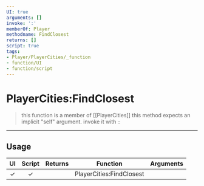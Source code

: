 ```yaml
---
UI: true
arguments: []
invoke: ':'
memberOf: Player
methodname: FindClosest
returns: []
script: true
tags:
- Player/PlayerCities/_function
- function/UI
- function/script
---
```

# PlayerCities:FindClosest
> this function is a member of [[PlayerCities]]
> this method expects an implicit "self" argument. invoke it with `:`
-----
## Usage
|  UI | Script | Returns | Function | Arguments |
|:---:|:------:|-------:|:--------:|:---------|
|✓|✓||PlayerCities:FindClosest||
